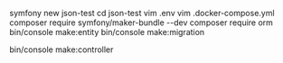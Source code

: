 symfony new json-test
cd json-test
vim .env
vim .docker-compose.yml
composer require symfony/maker-bundle --dev
composer require orm
bin/console make:entity
bin/console make:migration

bin/console make:controller
